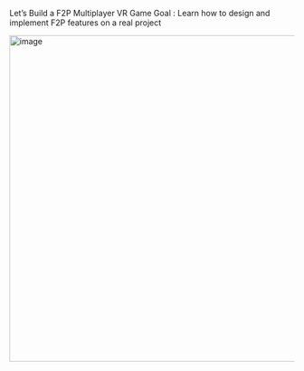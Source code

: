 Let’s Build a F2P Multiplayer VR Game 
Goal : Learn how to design and implement F2P features on a real project


<img width="1892" height="577" alt="image" src="https://github.com/user-attachments/assets/18041862-6b5e-4bcb-9982-df2f0f19c88b" />

